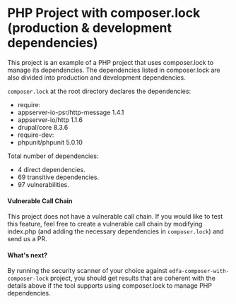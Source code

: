 # PHP Project with composer.lock (production & development dependencies)

This project is an example of a PHP project that uses composer.lock to manage its dependencies. The dependencies listed in  composer.lock are also divided into production and development dependencies.

`composer.lock` at the root directory declares the dependencies:
- require:
 - appserver-io-psr/http-message 1.4.1
 - appserver-io/http 1.1.6
 - drupal/core 8.3.6
- require-dev:
 - phpunit/phpunit 5.0.10

Total number of dependencies:
- 4 direct dependencies.
- 69 transitive dependencies.
- 97 vulnerabilities.

#### Vulnerable Call Chain
This project does not have a vulnerable call chain. If you would like to test this feature, feel free to create a vulnerable call chain by modifying index.php (and adding the necessary dependencies in `composer.lock`) and send us a PR.

#### What's next?
By running the security scanner of your choice against `edfa-composer-with-composer-lock` project, you should get results that are coherent with the details above if the tool supports using composer.lock to manage PHP dependencies.
